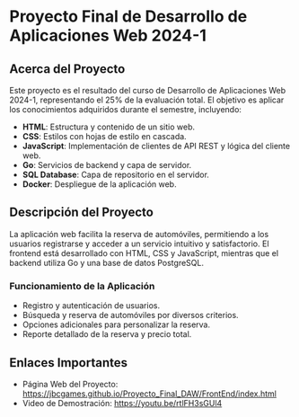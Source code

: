 # Proyecto Final de Desarrollo de Aplicaciones Web 2024-1

## Acerca del Proyecto
Este proyecto es el resultado del curso de Desarrollo de Aplicaciones Web 2024-1, representando el 25% de la evaluación total. El objetivo es aplicar los conocimientos adquiridos durante el semestre, incluyendo:

- **HTML**: Estructura y contenido de un sitio web.
- **CSS**: Estilos con hojas de estilo en cascada.
- **JavaScript**: Implementación de clientes de API REST y lógica del cliente web.
- **Go**: Servicios de backend y capa de servidor.
- **SQL Database**: Capa de repositorio en el servidor.
- **Docker**: Despliegue de la aplicación web.

## Descripción del Proyecto
La aplicación web facilita la reserva de automóviles, permitiendo a los usuarios registrarse y acceder a un servicio intuitivo y satisfactorio.
El frontend está desarrollado con HTML, CSS y JavaScript, mientras que el backend utiliza Go y una base de datos PostgreSQL.

### Funcionamiento de la Aplicación
- Registro y autenticación de usuarios.
- Búsqueda y reserva de automóviles por diversos criterios.
- Opciones adicionales para personalizar la reserva.
- Reporte detallado de la reserva y precio total.

## Enlaces Importantes
- Página Web del Proyecto: https://jbcgames.github.io/Proyecto_Final_DAW/FrontEnd/index.html
- Video de Demostración: https://youtu.be/rtlFH3sGUl4
